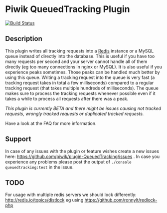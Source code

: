 # Piwik QueuedTracking Plugin

[![Build Status](https://travis-ci.org/piwik/plugin-QueuedTracking.svg?branch=master)](https://travis-ci.org/piwik/plugin-QueuedTracking)

## Description

This plugin writes all tracking requests into a [Redis](http://redis.io/) instance or a MySQL queue instead of directly into the database.
This is useful if you have too many requests per second and your server cannot handle all of them directly (eg too many connections in nginx or MySQL).
It is also useful if you experience peaks sometimes. Those peaks can be handled much better by using this queue.
Writing a tracking request into the queue is very fast (a tracking request takes in total a few milliseconds) compared to a regular tracking request (that takes multiple hundreds of milliseconds). The queue makes sure to process the tracking requests whenever possible even if it takes a while to process all requests after there was a peak.

*This plugin is currently BETA and there might be issues causing not tracked requests, wrongly tracked requests or duplicated tracked requests.*

Have a look at the FAQ for more information.

## Support

In case of any issues with the plugin or feature wishes create a new issues here: 
https://github.com/piwik/plugin-QueuedTracking/issues . In case you experience
any problems please post the output of `./console queuedtracking:test` in the issue.

## TODO

For usage with multiple redis servers we should lock differently:
http://redis.io/topics/distlock eg using https://github.com/ronnylt/redlock-php
